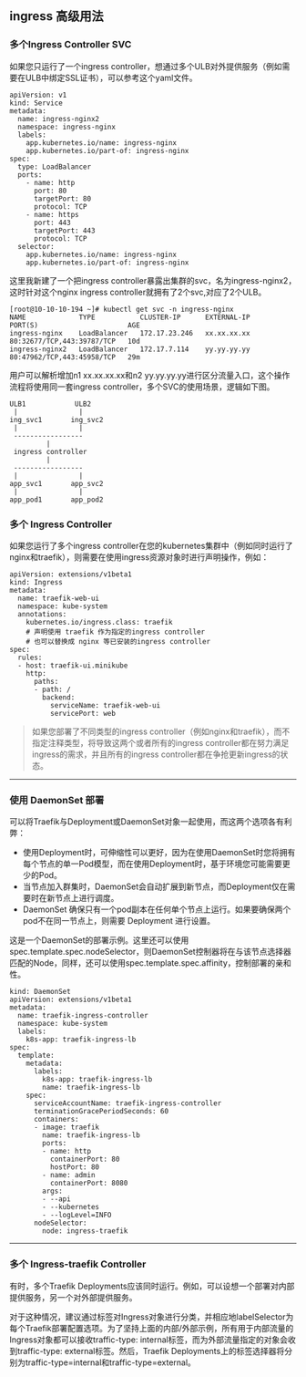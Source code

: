 
## ingress 高级用法

### 多个Ingress Controller SVC
如果您只运行了一个ingress controller，想通过多个ULB对外提供服务（例如需要在ULB中绑定SSL证书），可以参考这个yaml文件。
```
apiVersion: v1
kind: Service
metadata:
  name: ingress-nginx2
  namespace: ingress-nginx
  labels:
    app.kubernetes.io/name: ingress-nginx
    app.kubernetes.io/part-of: ingress-nginx
spec:
  type: LoadBalancer
  ports:
    - name: http
      port: 80
      targetPort: 80
      protocol: TCP
    - name: https
      port: 443
      targetPort: 443
      protocol: TCP
  selector:
    app.kubernetes.io/name: ingress-nginx
    app.kubernetes.io/part-of: ingress-nginx
```
这里我新建了一个把ingress controller暴露出集群的svc，名为ingress-nginx2，这时针对这个nginx ingress controller就拥有了2个svc,对应了2个ULB。
```
[root@10-10-10-194 ~]# kubectl get svc -n ingress-nginx
NAME             TYPE           CLUSTER-IP      EXTERNAL-IP     PORT(S)                      AGE
ingress-nginx    LoadBalancer   172.17.23.246   xx.xx.xx.xx     80:32677/TCP,443:39787/TCP   10d
ingress-nginx2   LoadBalancer   172.17.7.114    yy.yy.yy.yy     80:47962/TCP,443:45958/TCP   29m
```
 用户可以解析增加n1 xx.xx.xx.xx和n2 yy.yy.yy.yy进行区分流量入口，这个操作流程将使用同一套ingress controller，多个SVC的使用场景，逻辑如下图。
 ```
 ULB1            ULB2
  |               |
ing_svc1       ing_svc2
  |               |
  -----------------
          |
  ingress controller
          |
  -----------------      
  |               |
app_svc1       app_svc2
  |               |
app_pod1       app_pod2   
```

### 多个 Ingress Controller

如果您运行了多个ingress controller在您的kubernetes集群中（例如同时运行了nginx和traefik），则需要在使用ingress资源对象时进行声明操作，例如：

```
apiVersion: extensions/v1beta1
kind: Ingress
metadata:
  name: traefik-web-ui
  namespace: kube-system
  annotations:
    kubernetes.io/ingress.class: traefik
    # 声明使用 traefik 作为指定的ingress controller
    # 也可以替换成 nginx 等已安装的ingress controller
spec:
  rules:
  - host: traefik-ui.minikube
    http:
      paths:
      - path: /
        backend:
          serviceName: traefik-web-ui
          servicePort: web
```

> 如果您部署了不同类型的ingress controller（例如nginx和traefik），而不指定注释类型，将导致这两个或者所有的ingress controller都在努力满足ingress的需求，并且所有的ingress controller都在争抢更新ingress的状态。

---

### 使用 DaemonSet 部署

可以将Traefik与Deployment或DaemonSet对象一起使用，而这两个选项各有利弊：

* 使用Deployment时，可伸缩性可以更好，因为在使用DaemonSet时您将拥有每个节点的单一Pod模型，而在使用Deployment时，基于环境您可能需要更少的Pod。
* 当节点加入群集时，DaemonSet会自动扩展到新节点，而Deployment仅在需要时在新节点上进行调度。
* DaemonSet 确保只有一个pod副本在任何单个节点上运行。如果要确保两个pod不在同一节点上，则需要 Deployment 进行设置。

这是一个DaemonSet的部署示例。这里还可以使用spec.template.spec.nodeSelector，则DaemonSet控制器将在与该节点选择器匹配的Node，同样，还可以使用spec.template.spec.affinity，控制部署的亲和性。

```
kind: DaemonSet
apiVersion: extensions/v1beta1
metadata:
  name: traefik-ingress-controller
  namespace: kube-system
  labels:
    k8s-app: traefik-ingress-lb
spec:
  template:
    metadata:
      labels:
        k8s-app: traefik-ingress-lb
        name: traefik-ingress-lb
    spec:
      serviceAccountName: traefik-ingress-controller
      terminationGracePeriodSeconds: 60
      containers:
      - image: traefik
        name: traefik-ingress-lb
        ports:
        - name: http
          containerPort: 80
          hostPort: 80
        - name: admin
          containerPort: 8080
        args:
        - --api
        - --kubernetes
        - --logLevel=INFO
      nodeSelector: 
        node: ingress-traefik
```

----

### 多个 Ingress-traefik Controller

有时，多个Traefik Deployments应该同时运行。例如，可以设想一个部署对内部提供服务，另一个对外部提供服务。

对于这种情况，建议通过标签对Ingress对象进行分类，并相应地labelSelector为每个Traefik部署配置选项。为了坚持上面的内部/外部示例，所有用于内部流量的Ingress对象都可以接收traffic-type: internal标签，而为外部流量指定的对象会收到traffic-type: external标签。然后，Traefik Deployments上的标签选择器将分别为traffic-type=internal和traffic-type=external。

